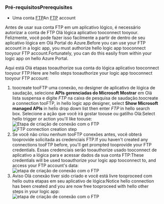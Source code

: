 ### <a name="prerequisites"></a><span data-ttu-id="cea52-101">Pré-requisitos</span><span class="sxs-lookup"><span data-stu-id="cea52-101">Prerequisites</span></span>
* <span data-ttu-id="cea52-102">Uma conta [FTP](https://wikipedia.org/wiki/File_Transfer_Protocol)</span><span class="sxs-lookup"><span data-stu-id="cea52-102">An [FTP](https://wikipedia.org/wiki/File_Transfer_Protocol) account</span></span>  

<span data-ttu-id="cea52-103">Antes de usar sua conta FTP em um aplicativo lógico, é necessário autorizar a conta de FTP Olá lógica aplicativo tooconnect tooyour. Felizmente, você pode fazer isso facilmente a partir de dentro de seu aplicativo lógica em Olá Portal do Azure.</span><span class="sxs-lookup"><span data-stu-id="cea52-103">Before you can use your FTP account in a logic app, you must authorize hello logic app tooconnect tooyour FTP account.Fortunately, you can do this easily from within your logic app on hello Azure Portal.</span></span>  

<span data-ttu-id="cea52-104">Aqui está Olá etapas tooauthorize sua conta do lógica aplicativo tooconnect tooyour FTP:</span><span class="sxs-lookup"><span data-stu-id="cea52-104">Here are hello steps tooauthorize your logic app tooconnect tooyour FTP account:</span></span>  

1. <span data-ttu-id="cea52-105">toocreate tooFTP uma conexão, no designer de aplicativo de lógica de saudação, selecione **APIs gerenciadas do Microsoft Mostrar** em Olá lista suspensa e digite *FTP* na caixa de pesquisa de saudação.</span><span class="sxs-lookup"><span data-stu-id="cea52-105">toocreate a connection tooFTP, in hello logic app designer, select **Show Microsoft managed APIs** in hello drop down list then enter *FTP* in hello search box.</span></span> <span data-ttu-id="cea52-106">Selecione a ação que você irá gostar toouse ou gatilho Olá:</span><span class="sxs-lookup"><span data-stu-id="cea52-106">Select hello trigger or action you'll like toouse:</span></span>  
   <span data-ttu-id="cea52-107">![Etapa de criação de conexão com o FTP](./media/connectors-create-api-ftp/ftp-1.png)</span><span class="sxs-lookup"><span data-stu-id="cea52-107">![FTP connection creation step](./media/connectors-create-api-ftp/ftp-1.png)</span></span>  
2. <span data-ttu-id="cea52-108">Se você não criou nenhum tooFTP conexões antes, você obterá tooprovide solicitada as credenciais FTP.</span><span class="sxs-lookup"><span data-stu-id="cea52-108">If you haven't created any connections tooFTP before, you'll get prompted tooprovide your FTP credentials.</span></span> <span data-ttu-id="cea52-109">Essas credenciais serão tooauthorize usado tooconnect de aplicativo a lógica para e acessar dados da sua conta FTP:</span><span class="sxs-lookup"><span data-stu-id="cea52-109">These credentials will be used tooauthorize your logic app tooconnect to, and access your FTP account's data:</span></span>  
   ![etapa de criação de conexão com o FTP](./media/connectors-create-api-ftp/ftp-2.png)  
3. <span data-ttu-id="cea52-111">Aviso Olá conexão tiver sido criado e você está livre tooproceed com hello outra etapas em seu aplicativo de lógica:</span><span class="sxs-lookup"><span data-stu-id="cea52-111">Notice hello connection has been created and you are now free tooproceed with hello other steps in your logic app:</span></span>  
   ![etapa de criação de conexão com o FTP](./media/connectors-create-api-ftp/ftp-3.png)  

